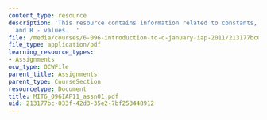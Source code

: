 ```yaml
---
content_type: resource
description: 'This resource contains information related to constants, L - values
  and R - values.  '
file: /media/courses/6-096-introduction-to-c-january-iap-2011/213177bc033f42d335e27bf253448912_MIT6_096IAP11_assn01.pdf
file_type: application/pdf
learning_resource_types:
- Assignments
ocw_type: OCWFile
parent_title: Assignments
parent_type: CourseSection
resourcetype: Document
title: MIT6_096IAP11_assn01.pdf
uid: 213177bc-033f-42d3-35e2-7bf253448912
---
```

